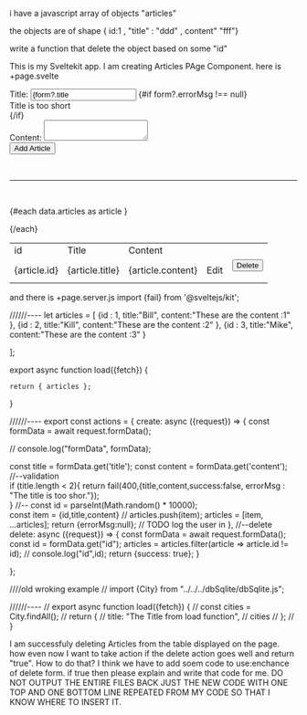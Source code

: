 i have a javascript array of objects "articles"

the objects are of shape { id:1 , "title" : "ddd" , content" "fff"}

write a function that delete the object based on some "id"



















This is my Sveltekit app. I am creating Articles PAge Component. 
here is +page.svelte 
<script>
import {enhance} from "$app/forms";
export let  data;
export let form;
console.log(form);
</script>

<div class="bg-gray-800 w-full">
  
  <form class="w-3/5 bg-gray-500 p-4 rounded-lg mx-auto mt-2" 
  method="POST"
  action="?/create"
  use:enhance
  >
    <div class="p-4">
      <label class="block font-bold mb-2" for="title">
        Title:
      </label>
      <input 
        class="w-full p-2 rounded-md border-gray-400"
        type="text"
        id="title"
        name="title"
        value={form?.title ?? ""}
      />
      {#if form?.errorMsg !== null}
        <div class="bg-red-800 text-white p-2 m-2 border-2">Title is too short</div>
      {/if}
    </div>
    <div class="p-4">
      <label class="block font-bold mb-2" for="lastName">
        Content:
      </label>
      <textarea
        class="w-full p-2 rounded-md border-gray-400"
        type="text"
        id="content"
        name="content"
        rows="2"
        value={form?.content ?? ""}
      ></textarea>
        <!-- value={form?.content ?? ""} -->
    </div>
    <button class="bg-blue-500 hover:bg-blue-700 text-white font-bold py-2 px-4 rounded mx-auto my-4 block">
      Add Article
    </button>
  </form>


<br/>
<hr/>
<br/>

<table class="mx-auto w-3/5 mb-10">

<tr class="text-white p-5 bg-green-900">
<td  class="p-2 m-2 border-2 ">id</td>
<td  class="p-2 m-2 border-2 ">Title</td>
<td  class="p-2 m-2 border-2 ">Content</td>
<td  class="p-2 m-2 border-2 "> </td>
<td  class="p-2 m-2 border-2 "> </td>
</tr>

{#each data.articles as article }
<tr class="text-white p-5">

<td class="p-2 m-2 border-2  "> {article.id} </td>
<td class="p-2 m-2 border-2  "> {article.title}</td> 
<td class="p-2 m-2 border-2  "> {article.content}</td> 
<td class="p-2 m-2 border-2   bg-green-700">Edit</td> 
<td class="p-2 m-2 border-2   bg-red-800">

<form method="post" action="?/delete" use:enhance>
<input name="id" type="hidden" hidden value={article.id}>
<button>Delete</button>
</form>
</td> 

</tr>
{/each}
</table>

</div>
and there is +page.server.js
import {fail} from '@sveltejs/kit';


//////----
let articles = [
  {id : 1, title:"Bill", content:"These are the content :1"  },
  {id : 2, title:"Kill", content:"These are the content :2"  },
  {id : 3, title:"Mike", content:"These are the content :3"  }

];

export async function load({fetch}) {

    return { articles };
}

//////----
export const actions = {
  create: async ({request}) => {
  const formData = await request.formData();

  // console.log("formData", formData);
  
   const title = formData.get('title');
    const content = formData.get('content');
  //--validation  
    if (title.length < 2){
      return fail(400,{title,content,success:false, errorMsg : "The title is too shor."});    
    }
//--
  const id = parseInt(Math.random() * 10000);  
const item = {id,title,content}
  // articles.push(item);
  articles = [item, ...articles];
  return {errorMsg:null};
    // TODO log the user in
  },
//--delete
delete: async ({request}) => {
const formData = await request.formData();
const id = formData.get("id");
articles = articles.filter(article => article.id != id);
// console.log("id",id);
return {success: true};
}


};









////old wroking example
// import {City} from "../../../dbSqlite/dbSqlite.js";

//////----
// export async function load({fetch}) {
// const cities = City.findAll();
//     return {
//       title: "The Title from load function",
//       cities 
//     };
// }

I am successfuly deleting Articles from the table displayed on the page. how even now I want to take action if the delete action goes well and return "true". How to do that?  I think we have to add soem code to use:enchance of delete form. if true then please explain and write that code for me. DO NOT OUTPUT THE ENTIRE FILES BACK JUST THE NEW CODE WITH ONE TOP AND ONE BOTTOM LINE REPEATED FROM MY CODE SO THAT I KNOW WHERE TO INSERT IT.